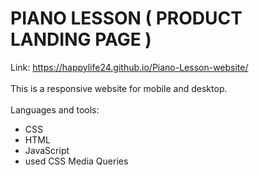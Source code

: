 # PIANO LESSON ( PRODUCT LANDING PAGE )
Link: https://happylife24.github.io/Piano-Lesson-website/
<br>
<br>
This is a responsive website for mobile and desktop.
<br>
<br>
Languages and tools:
<br>
   <ul>
     <li>CSS</li>
     <li>HTML</li>
     <li>JavaScript</li>
     <li>used CSS Media Queries</li>
  </ul>
